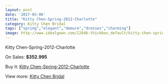 ```yaml
---
layout: post
date: '2017-03-06'
title: "Kitty Chen-Spring-2012-Charlotte"
category: Kitty Chen Bridal
tags: ["spring","elegant","demure","dresses","charming"]
image: http://www.idealgown.com/12646-thickbox_default/kitty-chen-spring-2012-charlotte.jpg
---
```

Kitty Chen-Spring-2012-Charlotte

On Sales: **$352.995**
<a href="https://www.idealgown.com/en/kitty-chen-bridal/5097-kitty-chen-spring-2012-charlotte.html"><amp-img layout="responsive" width="600" height="600" src="//www.idealgown.com/12646-thickbox_default/kitty-chen-spring-2012-charlotte.jpg" alt="Kitty Chen-Spring-2012-Charlotte 0" /></a>
<a href="https://www.idealgown.com/en/kitty-chen-bridal/5097-kitty-chen-spring-2012-charlotte.html"><amp-img layout="responsive" width="600" height="600" src="//www.idealgown.com/12647-thickbox_default/kitty-chen-spring-2012-charlotte.jpg" alt="Kitty Chen-Spring-2012-Charlotte 1" /></a>

Buy it: [Kitty Chen-Spring-2012-Charlotte](https://www.idealgown.com/en/kitty-chen-bridal/5097-kitty-chen-spring-2012-charlotte.html "Kitty Chen-Spring-2012-Charlotte")

View more: [Kitty Chen Bridal](https://www.idealgown.com/en/65-kitty-chen-bridal "Kitty Chen Bridal")